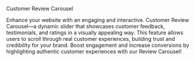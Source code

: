 Customer Review Carousel

Enhance your website with an engaging and interactive.
Customer Review Carousel—a dynamic slider that showcases customer feedback,
testimonials, and ratings in a visually appealing way.
This feature allows users to scroll through real customer experiences,
building trust and credibility for your brand.
Boost engagement and increase conversions by highlighting authentic
customer experiences with our Review Carousel!
